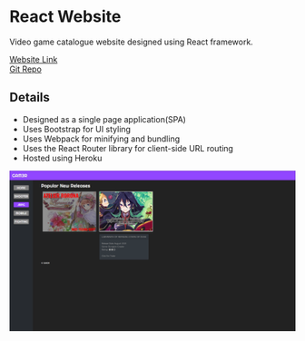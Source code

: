 # React Website
Video game catalogue website designed using React framework.  

[Website Link](https://whispering-coast-68461.herokuapp.com)  
[Git Repo](https://github.com/grepsedawkcat/react_spa)  

## Details
* Designed as a single page application(SPA)
* Uses Bootstrap for UI styling
* Uses Webpack for minifying and bundling
* Uses the React Router library for client-side URL routing
* Hosted using Heroku

![Image](Untitled.png)

